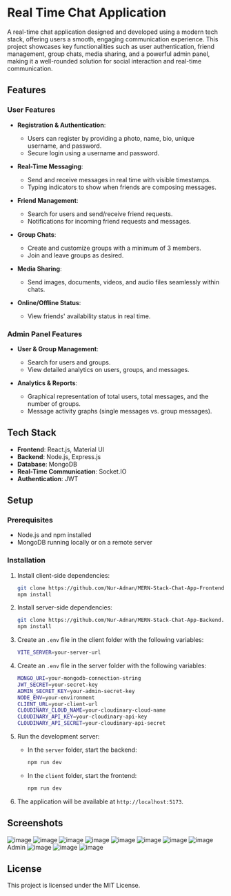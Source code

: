 # Real Time Chat Application

A real-time chat application designed and developed using a modern tech stack, offering users a smooth, engaging communication experience. This project showcases key functionalities such as user authentication, friend management, group chats, media sharing, and a powerful admin panel, making it a well-rounded solution for social interaction and real-time communication.

## Features

### User Features
- **Registration & Authentication**:
  - Users can register by providing a photo, name, bio, unique username, and password.
  - Secure login using a username and password.

- **Real-Time Messaging**:
  - Send and receive messages in real time with visible timestamps.
  - Typing indicators to show when friends are composing messages.

- **Friend Management**:
  - Search for users and send/receive friend requests.
  - Notifications for incoming friend requests and messages.
  
- **Group Chats**:
  - Create and customize groups with a minimum of 3 members.
  - Join and leave groups as desired.

- **Media Sharing**:
  - Send images, documents, videos, and audio files seamlessly within chats.

- **Online/Offline Status**:
  - View friends' availability status in real time.

### Admin Panel Features
- **User & Group Management**:
  - Search for users and groups.
  - View detailed analytics on users, groups, and messages.

- **Analytics & Reports**:
  - Graphical representation of total users, total messages, and the number of groups.
  - Message activity graphs (single messages vs. group messages).

## Tech Stack

- **Frontend**: React.js, Material UI
- **Backend**: Node.js, Express.js
- **Database**: MongoDB
- **Real-Time Communication**: Socket.IO
- **Authentication**: JWT

## Setup

### Prerequisites
- Node.js and npm installed
- MongoDB running locally or on a remote server

### Installation
1. Install client-side dependencies:
    ```bash
    git clone https://github.com/Nur-Adnan/MERN-Stack-Chat-App-Frontend.git
    npm install
    ```

2. Install server-side dependencies:
    ```bash
    git clone https://github.com/Nur-Adnan/MERN-Stack-Chat-App-Backend.git
    npm install
    ```

3. Create an `.env` file in the client folder with the following variables:
    ```bash
    VITE_SERVER=your-server-url
    ```
    
4. Create an `.env` file in the server folder with the following variables:
    ```bash
    MONGO_URI=your-mongodb-connection-string
    JWT_SECRET=your-secret-key
    ADMIN_SECRET_KEY=your-admin-secret-key
    NODE_ENV=your-environment
    CLIENT_URL=your-client-url
    CLOUDINARY_CLOUD_NAME=your-cloudinary-cloud-name
    CLOUDINARY_API_KEY=your-cloudinary-api-key
    CLOUDINARY_API_SECRET=your-cloudinary-api-secret
    ```
    
5. Run the development server:
    - In the `server` folder, start the backend:
      ```bash
      npm run dev
      ```

    - In the `client` folder, start the frontend:
      ```bash
      npm run dev
      ```

6. The application will be available at `http://localhost:5173`.

## Screenshots

![image](https://github.com/user-attachments/assets/a2483be3-7bf9-4a20-bf64-262a65fc293d)
![image](https://github.com/user-attachments/assets/687488ff-22c5-4c5e-a1a4-2d0be0a36be6)
![image](https://github.com/user-attachments/assets/551e717c-d7c4-41a5-9d81-f8d9aaeb4d5a)
![image](https://github.com/user-attachments/assets/a11779d0-635a-4969-84f2-4d57b57f05d2)
![image](https://github.com/user-attachments/assets/e2692cb9-7865-4366-97b4-43ac5c2e1db0)
![image](https://github.com/user-attachments/assets/1207331f-286d-4091-b823-266506dbf52e)
![image](https://github.com/user-attachments/assets/6f46bb48-6ff5-4ff6-b801-d522d143ce6a)
![image](https://github.com/user-attachments/assets/87b986f5-4f20-4571-87f6-6c5eadf1e27e)
Admin
![image](https://github.com/user-attachments/assets/22768e82-b166-4d5c-bb56-c596bdbf644c)
![image](https://github.com/user-attachments/assets/0aaab633-b24d-4d04-884e-9dc6b6773e8f)
![image](https://github.com/user-attachments/assets/87e677c2-77e5-4f25-84b5-e8c2f056ced2)


## License
This project is licensed under the MIT License.
